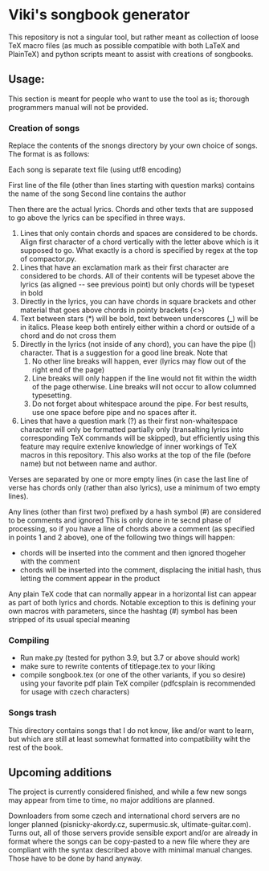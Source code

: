 # Viki's songbook generator

This repository is not a singular tool, but rather meant as collection of loose TeX macro files (as much as possible compatible with both LaTeX and PlainTeX) and python scripts meant to assist with creations of songbooks.

## Usage:

This section is meant for people who want to use the tool as is; thorough programmers manual will not be provided.

### Creation of songs

Replace the contents of the snongs directory by your own choice of songs. The format is as follows:

Each song is separate text file (using utf8 encoding)

First line of the file (other than lines starting with question marks) contains the name of the song
Second line contains the author

Then there are the actual lyrics. Chords and other texts that are supposed to go above the lyrics can be specified
in three ways.

1) Lines that only contain chords and spaces are considered to be chords. Align first character of a chord vertically
with the letter above which is it supposed to go. What exactly is a chord is specified by regex at the top of
compactor.py.
2) Lines that have an exclamation mark as their first character are considered to be chords. All of their contents
will be typeset above the lyrics (as aligned -- see previous point) but only chords will be typeset in bold
3) Directly in the lyrics, you can have chords in square brackets and other material that goes above chords
in pointy brackets (<>)
4) Text between stars (*) will be bold, text  between underscores (_) will be in italics. Please keep both entirely 
   either within a chord or outside of a chord and do not cross them
5) Directly in the lyrics (not inside of any chord), you can have the pipe (|) character. That is a suggestion
for a good line break. Note that
   1) No other line breaks will happen, ever (lyrics may flow out of the right end of the page)
   2) Line breaks will only happen if the line would not fit within the width of the page otherwise. Line breaks will not occur to allow columned typesetting. 
   3) Do not forget about whitespace around the pipe. For best results, use one space before pipe and no spaces after it. 
6) Lines that have a question mark (?) as their first non-whaitespace character will only
be formatted partially only (transalting lyrics into corresponding TeX commands will be skipped), but efficiently using this feature may require extenive
knowledge of inner workings of TeX macros in this repository. This also works at the top of the file (before name)
but not between name and author.

Verses are separated by one or more empty lines (in case the last line of verse has chords
only (rather than also lyrics), use a minimum of two empty lines).

Any lines (other than first two) prefixed by a hash symbol (#) are considered to be comments and ignored
This is only done in te secnd phase of processing, so if you have a line of chords above a comment
(as specified in points 1 and 2 above), one of the following two things will happen:

 - chords will be inserted into the comment and then ignored thogeher with the comment
 - chords will be inserted into the comment, displacing the initial hash, thus letting the comment appear in the product

Any plain TeX code that can normally appear in a horizontal list can appear as part of both lyrics and chords. 
Notable exception to this is defining your own macros with parameters, since the hashtag (#) symbol has been
stripped of its usual special meaning

### Compiling

 - Run make.py (tested for python 3.9, but 3.7 or above should work)
 - make sure to rewrite contents of titlepage.tex to your liking
 - compile songbook.tex (or one of the other variants, if you so desire) using your favorite pdf plain TeX compiler (pdfcsplain is recommended for usage with czech characters)

### Songs trash

This directory contains songs that I do not know, like and/or want to learn, but which are still at least somewhat
formatted into compatibility wiht the rest of the book.

## Upcoming additions

The project is currently considered finished, and while a few new songs may appear from time to time, no major additions are planned.

Downloaders from some czech and international chord servers are no longer planned (pisnicky-akordy.cz, supermusic.sk, ultimate-guitar.com).
Turns out, all of those servers provide sensible export and/or are already in format where the songs can be copy-pasted to a new file where
they are compliant with the syntax described above with minimal manual changes. Those have to be done by hand anyway.